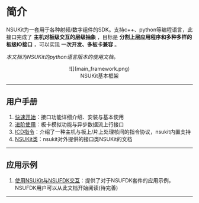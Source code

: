 # 简介

<div style="position: fixed; top: 90%; left: 90%">
<a href="#目录" style="text-decoration: none; display: none">返回目录</a>
</div>

NSUKit为一套用于各种射频/数字组件的SDK。支持c++、python等编程语言，此接口完成了 **主机对板级交互的层级抽象** ，目标是 **分割上层应用程序和多种多样的板级IO接口** ，可以实现 **一次开发、多板卡兼容** 。

_本文档为NSUKit的python语言版本的使用文档。_

<center>![](main_framework.png)</center>
<center>NSUKit基本框架</center>

---
## 用户手册
1. [快速开始](02_Quickstart.md)：接口功能详细介绍、安装与基本使用
2. [进阶使用](03_Professional.md)：板卡模拟功能与异步数据流上行接口
3. [ICD指令](04_ICDScheme.md)：介绍了一种主机与板上/片上处理核间的指令协议，nsukit内置支持
4. [NSUKit类](#nsukit.base_kit.NSUKit)：nsukit对外提供的接口类NSUKit的文档

---
## 应用示例
1. [使用NSUKit与NSUFDK交互](app/nsu_fdk.md)：提供了对于NSUFDK套件的应用示例，NSUFDK用户可以从此文档开始阅读(待完善)

---
